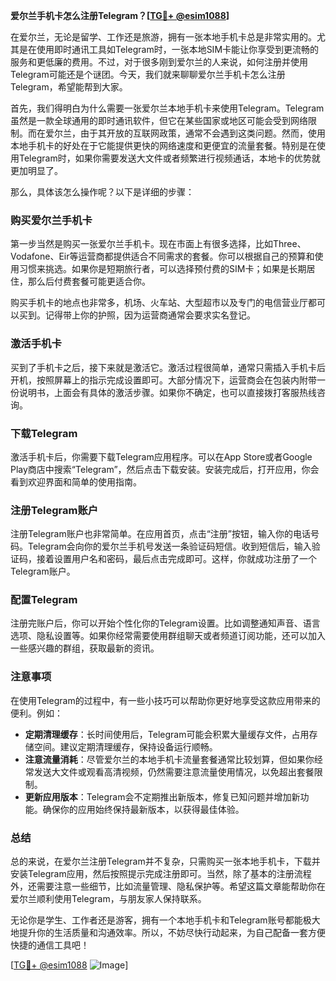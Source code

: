 **爱尔兰手机卡怎么注册Telegram？[[TG💪+ @esim1088](https://t.me/s/esim1088)]**

在爱尔兰，无论是留学、工作还是旅游，拥有一张本地手机卡总是非常实用的。尤其是在使用即时通讯工具如Telegram时，一张本地SIM卡能让你享受到更流畅的服务和更低廉的费用。不过，对于很多刚到爱尔兰的人来说，如何注册并使用Telegram可能还是个谜团。今天，我们就来聊聊爱尔兰手机卡怎么注册Telegram，希望能帮到大家。

首先，我们得明白为什么需要一张爱尔兰本地手机卡来使用Telegram。Telegram虽然是一款全球通用的即时通讯软件，但它在某些国家或地区可能会受到网络限制。而在爱尔兰，由于其开放的互联网政策，通常不会遇到这类问题。然而，使用本地手机卡的好处在于它能提供更快的网络速度和更便宜的流量套餐。特别是在使用Telegram时，如果你需要发送大文件或者频繁进行视频通话，本地卡的优势就更加明显了。

那么，具体该怎么操作呢？以下是详细的步骤：

### **购买爱尔兰手机卡**
第一步当然是购买一张爱尔兰手机卡。现在市面上有很多选择，比如Three、Vodafone、Eir等运营商都提供适合不同需求的套餐。你可以根据自己的预算和使用习惯来挑选。如果你是短期旅行者，可以选择预付费的SIM卡；如果是长期居住，那么后付费套餐可能更适合你。

购买手机卡的地点也非常多，机场、火车站、大型超市以及专门的电信营业厅都可以买到。记得带上你的护照，因为运营商通常会要求实名登记。

### **激活手机卡**
买到了手机卡之后，接下来就是激活它。激活过程很简单，通常只需插入手机卡后开机，按照屏幕上的指示完成设置即可。大部分情况下，运营商会在包装内附带一份说明书，上面会有具体的激活步骤。如果你不确定，也可以直接拨打客服热线咨询。

### **下载Telegram**
激活手机卡后，你需要下载Telegram应用程序。可以在App Store或者Google Play商店中搜索“Telegram”，然后点击下载安装。安装完成后，打开应用，你会看到欢迎界面和简单的使用指南。

### **注册Telegram账户**
注册Telegram账户也非常简单。在应用首页，点击“注册”按钮，输入你的电话号码。Telegram会向你的爱尔兰手机号发送一条验证码短信。收到短信后，输入验证码，接着设置用户名和密码，最后点击完成即可。这样，你就成功注册了一个Telegram账户。

### **配置Telegram**
注册完账户后，你可以开始个性化你的Telegram设置。比如调整通知声音、语言选项、隐私设置等。如果你经常需要使用群组聊天或者频道订阅功能，还可以加入一些感兴趣的群组，获取最新的资讯。

### **注意事项**
在使用Telegram的过程中，有一些小技巧可以帮助你更好地享受这款应用带来的便利。例如：
- **定期清理缓存**：长时间使用后，Telegram可能会积累大量缓存文件，占用存储空间。建议定期清理缓存，保持设备运行顺畅。
- **注意流量消耗**：尽管爱尔兰的本地手机卡流量套餐通常比较划算，但如果你经常发送大文件或观看高清视频，仍然需要注意流量使用情况，以免超出套餐限制。
- **更新应用版本**：Telegram会不定期推出新版本，修复已知问题并增加新功能。确保你的应用始终保持最新版本，以获得最佳体验。

### **总结**
总的来说，在爱尔兰注册Telegram并不复杂，只需购买一张本地手机卡，下载并安装Telegram应用，然后按照提示完成注册即可。当然，除了基本的注册流程外，还需要注意一些细节，比如流量管理、隐私保护等。希望这篇文章能帮助你在爱尔兰顺利使用Telegram，与朋友家人保持联系。

无论你是学生、工作者还是游客，拥有一个本地手机卡和Telegram账号都能极大地提升你的生活质量和沟通效率。所以，不妨尽快行动起来，为自己配备一套方便快捷的通信工具吧！

[[TG💪+ @esim1088](https://t.me/s/esim1088) ![Image](https://i.postimg.cc/4NQfJmqS/Snipaste-2025-05-13-00-14-12.png)]
